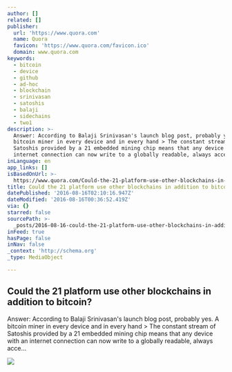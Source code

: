 ```yaml
---
author: []
related: []
publisher:
  url: 'https://www.quora.com'
  name: Quora
  favicon: 'https://www.quora.com/favicon.ico'
  domain: www.quora.com
keywords:
  - bitcoin
  - device
  - github
  - ad-hoc
  - blockchain
  - srinivasan
  - satoshis
  - balaji
  - sidechains
  - two1
description: >-
  Answer: According to Balaji Srinivasan's launch blog post, probably yes. A
  bitcoin miner in every device and in every hand > The constant stream of
  Satoshis provided by a 21 embedded mining chip means that any device with an
  internet connection can now write to a globally readable, always acce...
inLanguage: en
app_links: []
isBasedOnUrl: >-
  https://www.quora.com/Could-the-21-platform-use-other-blockchains-in-addition-to-bitcoin
title: Could the 21 platform use other blockchains in addition to bitcoin?
datePublished: '2016-08-16T02:10:16.947Z'
dateModified: '2016-08-16T00:36:52.419Z'
via: {}
starred: false
sourcePath: >-
  _posts/2016-08-16-could-the-21-platform-use-other-blockchains-in-addition-to-b.md
inFeed: true
hasPage: false
inNav: false
_context: 'http://schema.org'
_type: MediaObject

---
```

<article style=""><h1>Could the 21 platform use other blockchains in addition to bitcoin?</h1><p>Answer: According to Balaji Srinivasan's launch blog post, probably yes. A bitcoin miner in every device and in every hand &gt; The constant stream of Satoshis provided by a 21 embedded mining chip means that any device with an internet connection can now write to a globally readable, always acce...</p><img src="https://qph.ec.quoracdn.net/main-thumb-t-474217-200-zwcxhtgvljaxgmzkvklgejzxtnlxqjxc.jpeg" /></article>